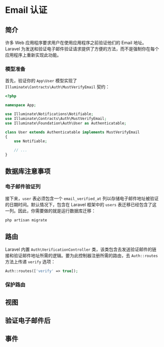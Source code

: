# Email 认证

## 简介

许多 Web 应用程序要求用户在使用应用程序之前验证他们的 Email 地址。Laravel 为发送和验证电子邮件验证请求提供了方便的方法，而不是强制你在每个应用程序上重新实现此功能。

### 模型准备

首先，验证你的 `App\User` 模型实现了 `Illuminate\Contracts\Auth\MustVerifyEmail` 契约：

```php
<?php

namespace App;

use Illuminate\Notifications\Notifiable;
use Illuminate\Contracts\Auth\MustVerifyEmail;
use Illuminate\Foundation\Auth\User as Authenticatable;

class User extends Authenticatable implements MustVerifyEmail
{
    use Notifiable;

    // ...
}
```

## 数据库注意事项

### 电子邮件验证列

接下来，`user` 表必须包含一个 `email_verified_at` 列以存储电子邮件地址被验证的日期时间。默认情况下，包含在 Laravel 框架中的 `users` 表迁移已经包含了这一列。因此，你需要做的就是运行数据库迁移：

```bash
php artisan migrate
```

## 路由

Laravel 内置 `Auth\VerificationController` 类，该类包含去发送验证邮件的链接和验证邮件地址所需的逻辑。要为此控制器注册所需的路由，去 `Auth::routes` 方法上传递 `verify` 选项：

```php
Auth::routes(['verify' => true]);
```

### 保护路由

## 视图

## 验证电子邮件后

## 事件
